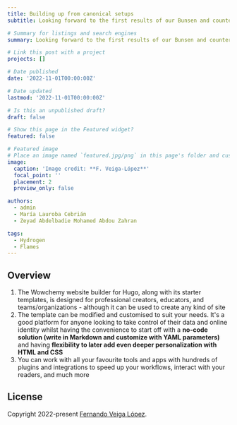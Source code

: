 ```yaml
---
title: Building up from canonical setups
subtitle: Looking forward to the first results of our Bunsen and counterflow burners to characterize natural gas/hydrogen flames. 

# Summary for listings and search engines
summary: Looking forward to the first results of our Bunsen and counterflow burners to characterize natural gas/hydrogen flames. 

# Link this post with a project
projects: []

# Date published
date: '2022-11-01T00:00:00Z'

# Date updated
lastmod: '2022-11-01T00:00:00Z'

# Is this an unpublished draft?
draft: false

# Show this page in the Featured widget?
featured: false

# Featured image
# Place an image named `featured.jpg/png` in this page's folder and customize its options here.
image:
  caption: 'Image credit: **F. Veiga-López**'
  focal_point: ''
  placement: 2
  preview_only: false

authors:
  - admin
  - María Lauroba Cebrián
  - Zeyad Abdelbadie Mohamed Abdou Zahran

tags:
  - Hydrogen
  - Flames
---
```


## Overview

1. The Wowchemy website builder for Hugo, along with its starter templates, is designed for professional creators, educators, and teams/organizations - although it can be used to create any kind of site
2. The template can be modified and customised to suit your needs. It's a good platform for anyone looking to take control of their data and online identity whilst having the convenience to start off with a **no-code solution (write in Markdown and customize with YAML parameters)** and having **flexibility to later add even deeper personalization with HTML and CSS**
3. You can work with all your favourite tools and apps with hundreds of plugins and integrations to speed up your workflows, interact with your readers, and much more


## License

Copyright 2022-present [Fernando Veiga López](https://www.fveigalopez.com).

